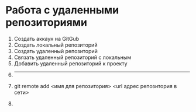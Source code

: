 # Работа с удаленными репозиториями
1. Создать аккаун на GitGub
2. Создать локальный репозиторий
3. Создать удаленный репозиторий
4. Связать удаленный репозиторий с локальным  
5. Добавить удаленный репозиторий к проекту
6. ----
7. git remote add <имя для репозитория> <url адрес репозитория в сети>
8. ```
